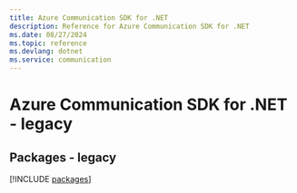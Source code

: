 ```yaml
---
title: Azure Communication SDK for .NET
description: Reference for Azure Communication SDK for .NET
ms.date: 08/27/2024
ms.topic: reference
ms.devlang: dotnet
ms.service: communication
---
```

# Azure Communication SDK for .NET - legacy
## Packages - legacy
[!INCLUDE [packages](communication-index.md)]